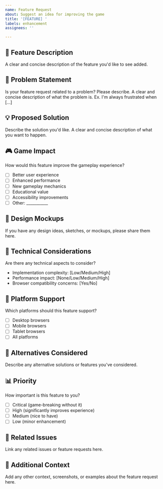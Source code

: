 ```yaml
---
name: Feature Request
about: Suggest an idea for improving the game
title: '[FEATURE] '
labels: enhancement
assignees: ''

---
```


## 🚀 Feature Description
A clear and concise description of the feature you'd like to see added.

## 🎯 Problem Statement
Is your feature request related to a problem? Please describe.
A clear and concise description of what the problem is. Ex. I'm always frustrated when [...]

## 💡 Proposed Solution
Describe the solution you'd like.
A clear and concise description of what you want to happen.

## 🎮 Game Impact
How would this feature improve the gameplay experience?
- [ ] Better user experience
- [ ] Enhanced performance
- [ ] New gameplay mechanics
- [ ] Educational value
- [ ] Accessibility improvements
- [ ] Other: ___________

## 🎨 Design Mockups
If you have any design ideas, sketches, or mockups, please share them here.

## 🔧 Technical Considerations
Are there any technical aspects to consider?
- Implementation complexity: [Low/Medium/High]
- Performance impact: [None/Low/Medium/High]
- Browser compatibility concerns: [Yes/No]

## 📱 Platform Support
Which platforms should this feature support?
- [ ] Desktop browsers
- [ ] Mobile browsers
- [ ] Tablet browsers
- [ ] All platforms

## 🎯 Alternatives Considered
Describe any alternative solutions or features you've considered.

## 📊 Priority
How important is this feature to you?
- [ ] Critical (game-breaking without it)
- [ ] High (significantly improves experience)
- [ ] Medium (nice to have)
- [ ] Low (minor enhancement)

## 🔗 Related Issues
Link any related issues or feature requests here.

## 📝 Additional Context
Add any other context, screenshots, or examples about the feature request here.